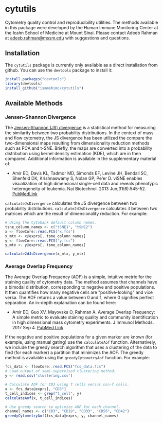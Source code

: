 # cytutils
Cytometry quality control and reproducibility utilities. The methods available
in this package were developed by the Human Immune Monitoring Center at the
Icahn School of Medicine at Mount Sinai. Please contact Adeeb Rahman at
adeeb.rahman@mssm.edu with suggestions and questions.

## Installation

The `cytutils` package is currently only available as a direct installation from
github. You can use the `devtools` package to install it:

```r
install.packages("devtools")
library(devtools)
install_github("ismmshimc/cytutils")
```

## Available Methods

### Jensen-Shannon Divergence

The [Jensen-Shannon (JS) divergence](https://en.wikipedia.org/wiki/Jensen%E2%80%93Shannon_divergence)
is a statistical method for measuring the similarity between two probability
distributions. In the context of mass and flow cytometry, the JS divergence has
been utilized the compare the two-dimensional maps resulting from dimensionality
reduction methods such as PCA and t-SNE. Briefly, the maps are converted into
a probability distribution using kernel density estimation (KDE), which are in
then compared. Additional information is available in the supplementary
material of:

* Amir ED, Davis KL, Tadmor MD, Simonds EF, Levine JH, Bendall SC, Shenfeld DK,
Krishnaswamy S, Nolan GP, Pe'er D. viSNE enables visualization of high
dimensional single-cell data and reveals phenotypic heterogeneity of leukemia.
Nat Biotechnol. 2013 Jun;31(6):545-52.
[PubMedLink](https://www.ncbi.nlm.nih.gov/pmc/articles/PMC4076922/)

`calculateJsDivergence` calculates the JS divergence between two probability
distributions. `calculate2dJsDivergence` calculates it between two matrices
which are the result of dimensionality reduction. For example:

```r
# Using the Cytobank default column names.
tsne_column_names <- c("tSNE1", "tSNE2")
x <- flowCore::read.FCS("x.fcs")
x_mtx <- x@exprs[, tsne_column_names]
y <- flowCore::read.FCS("y.fcs")
y_mtx <- y@exprs[, tsne_column_names]

calculate2dJsDivergence(x_mtx, y_mtx)
```

### Average Overlap Frequency

The Average Overlap Frequency (AOF) is a simple, intuitive metric for the
staining quality of cytometry data. The method assumes that channels have a
bimodal distribution, corresponding to negative and positive populations. It
then quantifies how many negative cells are "positive-looking" and vice versa.
The AOF returns a value between 0 and 1, where 0 signifies perfect separation.
An in-depth explanation can be found here:

* Amir ED, Guo XV, Mayovska O, Rahman A. Average Overlap Frequency: A simple
metric to evaluate staining quality and community identification in high
dimensional mass cytometry experiments. J Immunol Methods. 2017 Sep 4.
[PubMed Link](https://www.ncbi.nlm.nih.gov/pubmed/28882613)

If the negative and positive populations for a given marker are known (for
example, using manual gating) use the `calculateAof` function. Alternatively,
we include the greedy search algorithm that uses a clustering of the data to
find (for each marker) a partition that minimizes the AOF. The greedy method is
available using the `greedyCytometryAof` function. For example:

```r
fcs_data <- flowCore::read.FCS("fcs_data.fcs")
# Load output of semi-supervised clustering method.
y <- read.csv("clustering.csv")

# Calculate AOF for CD3 using T cells versus non-T cells.
x <- fcs_data@exprs[, "CD3"]
t_cell_indices <- grep("t_cell", y)
calculateAof(x, t_cell_indices)

# Use greedy search to optimize AOF for each channel.
channel_names <- c("CD3", "CD19", "CD33", "CD56", "CD42")
greedyCytometryAof(fcs_data@exprs, y, channel_names)
```
